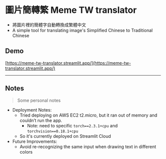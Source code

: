 # 圖片簡轉繁 Meme TW translator

- 將圖片裡的簡體字自動轉換成繁體中文
- A simple tool for translating image's Simplified Chinese to Traditional Chinese


## Demo
[https://meme-tw-translator.streamlit.app/](https://meme-tw-translator.streamlit.app/)

---

## Notes

>Some personal notes

- Deployment Notes:
  - Tried deploying on AWS EC2 t2.micro, but it ran out of memory and couldn’t run the app.
    - Note: need to specific `torch==2.3.1+cpu` and `torchvision==0.18.1+cpu`
  - So it's currently deployed on Streamlit Cloud
- Future Improvements:
  - Avoid re-recognizing the same input when drawing text in different colors

